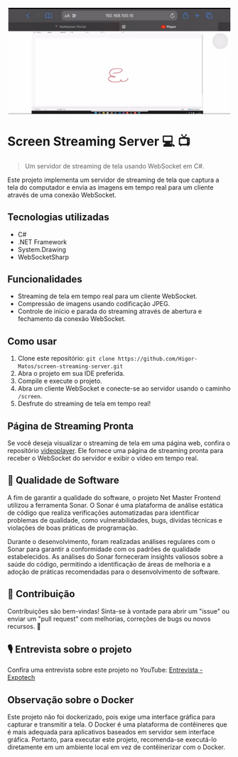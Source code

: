 <p align="center">
  <img src="./Screenshot.jpeg" alt="Screenshot" width="500">
</p>

# Screen Streaming Server :computer: :tv:

> Um servidor de streaming de tela usando WebSocket em C#.

Este projeto implementa um servidor de streaming de tela que captura a tela do computador e envia as imagens em tempo real para um cliente através de uma conexão WebSocket.

## Tecnologias utilizadas

- C#
- .NET Framework
- System.Drawing
- WebSocketSharp

## Funcionalidades

- Streaming de tela em tempo real para um cliente WebSocket.
- Compressão de imagens usando codificação JPEG.
- Controle de início e parada do streaming através de abertura e fechamento da conexão WebSocket.

## Como usar

1. Clone este repositório: `git clone https://github.com/Higor-Matos/screen-streaming-server.git`
2. Abra o projeto em sua IDE preferida.
3. Compile e execute o projeto.
4. Abra um cliente WebSocket e conecte-se ao servidor usando o caminho `/screen`.
5. Desfrute do streaming de tela em tempo real!

## Página de Streaming Pronta

Se você deseja visualizar o streaming de tela em uma página web, confira o repositório [videoplayer](https://github.com/Higor-Matos/videoplayer). Ele fornece uma página de streaming pronta para receber o WebSocket do servidor e exibir o vídeo em tempo real.

## 🧪 Qualidade de Software

A fim de garantir a qualidade do software, o projeto Net Master Frontend utilizou a ferramenta Sonar. O Sonar é uma plataforma de análise estática de código que realiza verificações automatizadas para identificar problemas de qualidade, como vulnerabilidades, bugs, dívidas técnicas e violações de boas práticas de programação.

Durante o desenvolvimento, foram realizadas análises regulares com o Sonar para garantir a conformidade com os padrões de qualidade estabelecidos. As análises do Sonar forneceram insights valiosos sobre a saúde do código, permitindo a identificação de áreas de melhoria e a adoção de práticas recomendadas para o desenvolvimento de software.

## 🤝 Contribuição

Contribuições são bem-vindas! Sinta-se à vontade para abrir um "issue" ou enviar um "pull request" com melhorias, correções de bugs ou novos recursos. 🎉

## 🎙️ Entrevista sobre o projeto

Confira uma entrevista sobre este projeto no YouTube: [Entrevista - Expotech](https://www.youtube.com/watch?v=dFQMuRxyf1c)

## Observação sobre o Docker

Este projeto não foi dockerizado, pois exige uma interface gráfica para capturar e transmitir a tela. O Docker é uma plataforma de contêineres que é mais adequada para aplicativos baseados em servidor sem interface gráfica. Portanto, para executar este projeto, recomenda-se executá-lo diretamente em um ambiente local em vez de contêinerizar com o Docker.
